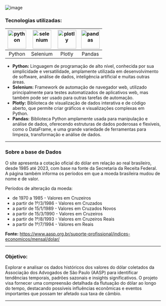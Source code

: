 ![image](https://github.com/AlbertoFAraujo/Py_webscraping_dolar/assets/105552990/7372e5e7-b63d-41eb-a14f-b39fa800df46)

### Tecnologias utilizadas: 
| [<img align="center" alt="python" height="60" width="60" src="https://github.com/AlbertoFAraujo/Py_webscraping_dolar/assets/105552990/3a99e64a-2768-4900-bd0e-7a512ce6abe8">](https://www.python.org/doc/) | [<img align="center" alt="selenium" height="60" width="60" src="https://github.com/AlbertoFAraujo/Py_webscraping_dolar/assets/105552990/bd12d032-3bfe-40c2-b2e4-226b3a961a37">](https://www.selenium.dev/documentation/) | [<img align="center" alt="plotly" height="60" width="60" src="https://github.com/AlbertoFAraujo/R_Petrobras/assets/105552990/5f681062-c399-44af-a658-23e94b8b656f">](https://plotly.com/r/) | [<img align="center" alt="pandas" height="60" width="60" src="https://github.com/AlbertoFAraujo/Py_webscraping_dolar/assets/105552990/805c2eb5-8c09-4c2a-9b27-920d9a527b6b">](https://pandas.pydata.org/docs/) |
|:---:|:---:|:---:|:---:|
| Python | Selenium | Plotly | Pandas |

- **Python:** Linguagem de programação de alto nível, conhecida por sua simplicidade e versatilidade, amplamente utilizada em desenvolvimento de software, análise de dados, inteligência artificial e muitas outras áreas.
- **Selenium:** Framework de automação de navegador web, utilizado principalmente para testes automatizados de aplicativos web, mas também pode ser usado para outras tarefas de automação.
- **Plotly:** Biblioteca de visualização de dados interativa e de código aberto, que permite criar gráficos e visualizações complexas em Python.
- **Pandas:** Biblioteca Python amplamente usada para manipulação e análise de dados, oferecendo estruturas de dados poderosas e flexíveis, como o DataFrame, e uma grande variedade de ferramentas para limpeza, transformação e análise de dados.
<hr>

### Sobre a base de Dados

O site apresenta a cotação oficial do dólar em relação ao real brasileiro, desde 1985 até 2023, com base na fonte da Secretaria da Receita Federal. A página também informa os períodos em que a moeda brasileira mudou de nome e de valor.

Períodos de alteração da moeda:
- de 1970 a 1985 - Valores em Cruzeiros
- a partir de 1º/3/1986 - Valores em Cruzados 
- a partir de 15/1/1989 - Valores em Cruzados Novos
- a partir de 15/3/1990 - Valores em Cruzeiros
- a partir de 1º/8/1993 - Valores em Cruzeiros Reais
- a partir de 1º/7/1994 - Valores em Reais

**Fonte:** https://www.aasp.org.br/suporte-profissional/indices-economicos/mensal/dolar/ <br>

<hr>

### Objetivo: 

Explorar e analisar os dados históricos dos valores do dólar coletados da Associação dos Advogados de São Paulo (AASP) para identificar tendências temporais, padrões sazonais e insights significativos. O projeto visa fornecer uma compreensão detalhada da flutuação do dólar ao longo do tempo, destacando possíveis influências econômicas e eventos importantes que possam ter afetado sua taxa de câmbio.

<hr>
